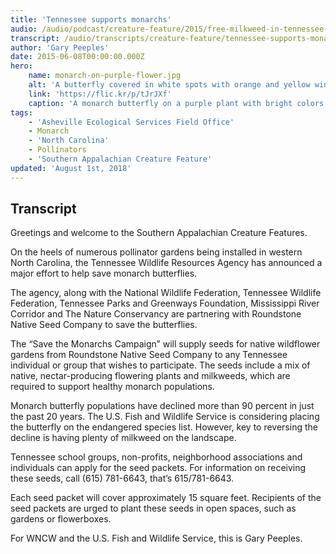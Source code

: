 ```yaml
---
title: 'Tennessee supports monarchs'
audio: /audio/podcast/creature-feature/2015/free-milkweed-in-tennessee.mp3
transcript: /audio/transcripts/creature-feature/tennessee-supports-monarchs.pdf
author: 'Gary Peeples'
date: 2015-06-08T00:00:00.000Z
hero:
    name: monarch-on-purple-flower.jpg
    alt: 'A butterfly covered in white spots with orange and yellow wings perched on a purple flower.'
    link: 'https://flic.kr/p/tJrJXf'
    caption: 'A monarch butterfly on a purple plant with bright colors in the background. Photo by Christine Lisiewski.'
tags:
    - 'Asheville Ecological Services Field Office'
    - Monarch
    - 'North Carolina'
    - Pollinators
    - 'Southern Appalachian Creature Feature'
updated: 'August 1st, 2018'
---
```


## Transcript

Greetings and welcome to the Southern Appalachian Creature Features.

On the heels of numerous pollinator gardens being installed in western North Carolina, the Tennessee Wildlife Resources Agency has announced a major effort to help save monarch butterflies.

The agency, along with the National Wildlife Federation, Tennessee Wildlife Federation, Tennessee Parks and Greenways Foundation, Mississippi River Corridor and The Nature Conservancy are partnering with Roundstone Native Seed Company to save the butterflies.

The “Save the Monarchs Campaign” will supply seeds for native wildflower gardens from Roundstone Native Seed Company to any Tennessee individual or group that wishes to participate. The seeds include a mix of native, nectar-producing flowering plants and milkweeds, which are required to support healthy monarch populations.

Monarch butterfly populations have declined more than 90 percent in just the past 20 years. The U.S. Fish and Wildlife Service is considering placing the butterfly on the endangered species list. However, key to reversing the decline is having plenty of milkweed on the landscape.

Tennessee school groups, non-profits, neighborhood associations and individuals can apply for the seed packets. For information on receiving these seeds, call (615) 781-6643, that’s 615/781-6643.

Each seed packet will cover approximately 15 square feet. Recipients of the seed packets are urged to plant these seeds in open spaces, such as gardens or flowerboxes.

For WNCW and the U.S. Fish and Wildlife Service, this is Gary Peeples.